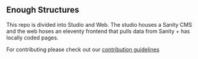## Enough Structures

This repo is divided into Studio and Web. The studio houses a Sanity CMS and the web hoses an eleventy frontend that pulls data from Sanity + has locally coded pages.

For contributing please check out our [contribution guidelines](https://enough-structures.net/contribution-guidelines)
